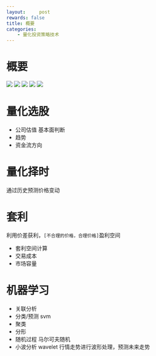```yaml
---
layout:     post
rewards: false
title: 概要
categories:
    - 量化投资策略技术
---
```

# 概要
![](https://ws1.sinaimg.cn/large/006tNc79gy1fz88k9i42rj31dw0msqc7.jpg)
![](https://ws4.sinaimg.cn/large/006tNc79gy1fz88kqrr02j30ye0u0nfz.jpg)
![](https://ws2.sinaimg.cn/large/006tNc79gy1fz88l2lz98j31ec0bqn0x.jpg)
![](https://ws1.sinaimg.cn/large/006tNc79gy1fz88lqdjgdj30w80u0ttm.jpg)
![](https://ws1.sinaimg.cn/large/006tNc79gy1fz892txwskj30sw0jg410.jpg)

# 量化选股

- 公司估值 基本面判断
- 趋势
- 资金流方向

# 量化择时

通过历史预测价格变动

# 套利
利用价差获利，`[不合理的价格，合理价格]`盈利空间
- 套利空间计算
- 交易成本
- 市场容量

# 机器学习

- 关联分析
- 分类/预测 svm
- 聚类
- 分形
- 随机过程 马尔可夫随机
- 小波分析 wavelet 行情走势进行波形处理，预测未来走势

